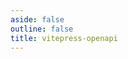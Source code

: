 ```yaml
---
aside: false
outline: false
title: vitepress-openapi
---
```


<script setup lang="ts">
import { useData } from 'vitepress'
import spec from '../../public/openapi-schemas.json'

const { isDark } = useData()
</script>

<OASpec :spec="spec" :isDark="isDark" />
